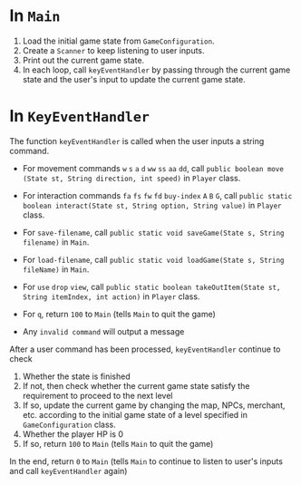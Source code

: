 # In `Main`

1. Load the initial game state from `GameConfiguration`.
2. Create a `Scanner` to keep listening to user inputs.
3. Print out the current game state.
3. In each loop, call `keyEventHandler` by passing through the current game state and the user's input to update the current game state.


# In `KeyEventHandler`

The function `keyEventHandler` is called when the user inputs a string command.

- For movement commands `w` `s` `a` `d` `ww` `ss` `aa` `dd`, call `public boolean move (State st, String direction, int speed)` in `Player` class.

- For interaction commands `fa` `fs` `fw` `fd` `buy-index` `A` `B` `G`, call `public static boolean interact(State st, String option, String value)` in `Player` class.

- For `save-filename`, call `public static void saveGame(State s, String filename)` in `Main`.

- For `load-filename`, call `public static void loadGame(State s, String fileName)` in `Main`.

- For `use` `drop` `view`, call `public static boolean takeOutItem(State st, String itemIndex, int action)` in `Player` class.

- For `q`, return `100` to `Main` (tells `Main` to quit the game)

- Any `invalid command` will output a message

After a user command has been processed, `keyEventHandler` continue to check

1. Whether the state is finished
2. If not, then check whether the current game state satisfy the requirement to proceed to the next level
3. If so, update the current game by changing the map, NPCs, merchant, etc. according to the initial game state of a level specified in `GameConfiguration` class.
4. Whether the player HP is 0
5. If so, return `100` to `Main` (tells `Main` to quit the game) 

In the end, return `0` to `Main` (tells `Main` to continue to listen to user's inputs and call `keyEventHandler` again)






